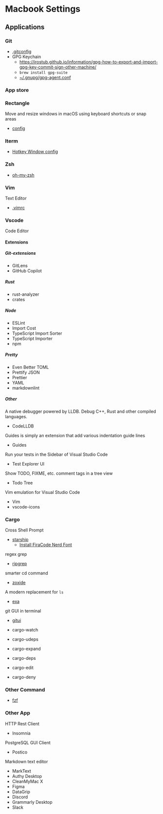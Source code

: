 # Macbook Settings

## Applications

### Git

- [.gitconfig](./.gitconfig)
- GPG Keychain
  - <https://irostub.github.io/information/gpg-how-to-export-and-import-gpg-key-commit-sign-other-machine/>
  - `brew install gpg-suite`
  - [~/.gnupg/gpg-agent.conf](./gpg-agent.conf)

### App store

### Rectangle

Move and resize windows in macOS using keyboard shortcuts or snap areas

- [config](./RectangleConfig.json)

### Iterm

- [Hotkey Window config](./HotkeyWindow.json)

### Zsh

- [oh-my-zsh](https://ohmyz.sh/#install)

### Vim

Text Editor

- [.vimrc](./.vimrc)

### Vscode

Code Editor

#### Extensions

##### Git-extensions

- GitLens
- GitHub Copilot

##### Rust

- rust-analyzer
- crates

##### Node

- ESLint
- Import Cost
- TypeScript Import Sorter
- TypeScript Importer
- npm

##### Pretty

- Even Better TOML
- Prettify JSON
- Prettier
- YAML
- markdownlint

##### Other

A native debugger powered by LLDB. Debug C++, Rust and other compiled languages.

- CodeLLDB

Guides is simply an extension that add various indentation guide lines

- Guides

Run your tests in the Sidebar of Visual Studio Code

- Test Explorer UI

Show TODO, FIXME, etc. comment tags in a tree view

- Todo Tree

Vim emulation for Visual Studio Code

- Vim
- vscode-icons

### Cargo

Cross Shell Prompt

- [starship](https://starship.rs/)
  - [Install FiraCode Nerd Font](https://www.nerdfonts.com/font-downloads)

regex grep

- [ripgrep](https://github.com/BurntSushi/ripgrep)

smarter cd command

- [zoxide](https://github.com/ajeetdsouza/zoxide)

A modern replacement for `ls`

- [exa](https://github.com/ogham/exa)

git GUI in terminal

- [gitui](https://github.com/extrawurst/gitui)

- cargo-watch
- cargo-udeps
- cargo-expand
- cargo-deps
- cargo-edit
- cargo-deny

### Other Command

- [fzf](https://github.com/junegunn/fzf)

### Other App

HTTP Rest Client

- Insomnia

PostgreSQL GUI Client

- Postico

Markdown text editor

- MarkText
- Authy Desktop
- CleanMyMac X
- Figma
- DataGrip
- Discord
- Grammarly Desktop
- Slack
